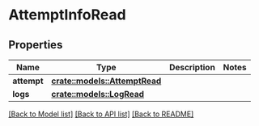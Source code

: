 # AttemptInfoRead

## Properties

Name | Type | Description | Notes
------------ | ------------- | ------------- | -------------
**attempt** | [**crate::models::AttemptRead**](AttemptRead.md) |  | 
**logs** | [**crate::models::LogRead**](LogRead.md) |  | 

[[Back to Model list]](../README.md#documentation-for-models) [[Back to API list]](../README.md#documentation-for-api-endpoints) [[Back to README]](../README.md)



